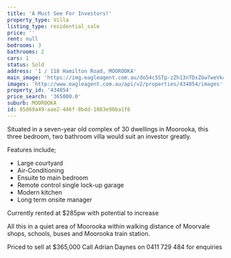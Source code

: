 ```yaml
---
title: 'A Must See For Investors!'
property_type: Villa
listing_type: residential_sale
price: ''
rent: null
bedrooms: 3
bathrooms: 2
cars: 1
status: Sold
address: '1 / 118 Hamilton Road, MOOROOKA'
main_image: 'https://img.eagleagent.com.au/do54c5STp-zZh13nTDxZGw7weVk=/1280x854/smart/https://s3-us-west-2.amazonaws.com/eagleagent-orig/images/6818359/104371236-image-M.jpg'
images: 'http://www.eagleagent.com.au/api/v2/properties/434854/images'
property_id: '434854'
price_search: '365000.0'
suburb: MOOROOKA
id: 85d69a49-aae2-446f-8bdd-1083e98ba1f6
---
```

Situated in a seven-year old complex of 30 dwellings in Moorooka, this three bedroom, two bathroom villa would suit an investor greatly.

Features include;

-  Large courtyard
-  Air-Conditioning
-  Ensuite to main bedroom
-  Remote control single lock-up garage
-  Modern kitchen
-  Long term onsite manager

Currently rented at $285pw with potential to increase

All this in a quiet area of Moorooka within walking distance of Moorvale shops, schools, buses and Moorooka train station.

Priced to sell at $365,000
Call Adrian Daynes on 0411 729 484 for enquiries